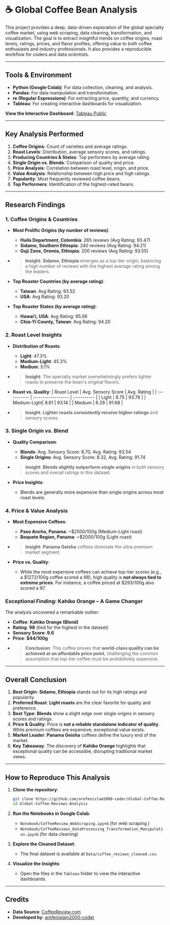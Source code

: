 # ☕ Global Coffee Bean Analysis

This project provides a deep, data-driven exploration of the global specialty coffee market, using web scraping, data cleaning, transformation, and visualization. The goal is to extract insightful trends on coffee origins, roast levels, ratings, prices, and flavor profiles, offering value to both coffee enthusiasts and industry professionals. It also provides a reproducible workflow for coders and data scientists.

---

## Tools & Environment

- **Python (Google Colab)**: For data collection, cleaning, and analysis.
- **Pandas**: For data manipulation and transformation.
- **re (Regular Expressions)**: For extracting price, quantity, and currency.
- **Tableau**: For creating interactive dashboards for visualization.

**View the Interactive Dashboard:** [Tableau Public](https://public.tableau.com/app/profile/arefen.islam/viz/Global_Coffee_Beans_Analysis/Overview)

---

## Key Analysis Performed

1.  **Coffee Origins**: Count of varieties and average ratings.
2.  **Roast Levels**: Distribution, average sensory scores, and ratings.
3.  **Producing Countries & States**: Top performers by average rating.
4.  **Single Origin vs. Blends**: Comparison of quality and price.
5.  **Price Analysis**: Correlation between roast level, origin, and price.
6.  **Value Analysis**: Relationship between high price and high ratings.
7.  **Popularity**: Most frequently reviewed coffee beans.
8.  **Top Performers**: Identification of the highest-rated beans.

---

## Research Findings

### 1. Coffee Origins & Countries

-   **Most Prolific Origins (by number of reviews)**:
    -   **Huila Department, Colombia**: 265 reviews (Avg Rating: 93.47)
    -   **Sidamo, Southern Ethiopia**: 240 reviews (Avg Rating: 94.21)
    -   **Guji Zone, Oromia, Ethiopia**: 200 reviews (Avg Rating: 93.55)
-   > **Insight**: **Sidamo, Ethiopia** emerges as a top-tier origin, balancing a high number of reviews with the highest average rating among the leaders.

-   **Top Roaster Countries (by average rating)**:
    -   **Taiwan**: Avg Rating: 93.52
    -   **USA**: Avg Rating: 93.20

-   **Top Roaster States (by average rating)**:
    -   **Hawai’i, USA**: Avg Rating: 95.06
    -   **Chia-Yi County, Taiwan**: Avg Rating: 94.20

### 2. Roast Level Insights

-   **Distribution of Roasts**:
    -   **Light**: 47.3%
    -   **Medium-Light**: 45.3%
    -   **Medium**: 5.1%
-   > **Insight**: The specialty market overwhelmingly prefers lighter roasts to preserve the bean's original flavors.

-   **Roast vs. Quality**:
    | Roast Level | Avg. Sensory Score | Avg. Rating |
    | :---------- | :----------------- | :---------- |
    | Light | 8.75 | 93.76 |
    | Medium-Light| 8.61 | 93.14 |
    | Medium | 8.29 | 91.68 |
-   > **Insight**: **Lighter roasts consistently receive higher ratings** and sensory scores.

### 3. Single Origin vs. Blend

-   **Quality Comparison**:
    -   **Blends**: Avg. Sensory Score: 8.70, Avg. Rating: 93.54
    -   **Single Origins**: Avg. Sensory Score: 8.32, Avg. Rating: 91.74
-   > **Insight**: **Blends slightly outperform single origins** in both sensory scores and overall ratings in this dataset.

-   **Price Insights**:
    -   Blends are generally more expensive than single origins across most roast levels.

### 4. Price & Value Analysis

-   **Most Expensive Coffees**:
    -   **Paso Ancho, Panama**: ~$2500/100g (Medium-Light roast)
    -   **Boquete Region, Panama**: ~$2000/100g (Light roast)
-   > **Insight**: **Panama Geisha** coffees dominate the ultra-premium market segment.

-   **Price vs. Quality**:
    -   While the most expensive coffees can achieve top-tier scores (e.g., a $1272/100g coffee scored a 98), high quality is **not always tied to extreme prices**. For instance, a coffee priced at $293/100g also scored a 97.

### Exceptional Finding: Kahiko Orange – A Game Changer

The analysis uncovered a remarkable outlier:

-   **Coffee**: **Kahiko Orange (Blend)**
-   **Rating**: **98** (tied for the highest in the dataset)
-   **Sensory Score**: **9.6**
-   **Price**: **$44/100g**
-   > **Conclusion**: This coffee proves that **world-class quality can be achieved at an affordable price point**, challenging the common assumption that top-tier coffee must be prohibitively expensive.

---

## Overall Conclusion

1.  **Best Origin**: **Sidamo, Ethiopia** stands out for its high ratings and popularity.
2.  **Preferred Roast**: **Light roasts** are the clear favorite for quality and preference.
3.  **Best Type**: **Blends** show a slight edge over single origins in sensory scores and ratings.
4.  **Price & Quality**: Price is **not a reliable standalone indicator of quality**. While premium coffees are expensive, exceptional value exists.
5.  **Market Leader**: **Panama Geisha** coffees define the luxury end of the market.
6.  **Key Takeaway**: The discovery of **Kahiko Orange** highlights that exceptional quality can be accessible, disrupting traditional market views.

---

## How to Reproduce This Analysis

1.  **Clone the repository**:
    ```bash
    git clone https://github.com/arefenislam2000-coder/Global-Coffee-Reviews-Analysis.git
    cd Global-Coffee-Reviews-Analysis
    ```

2.  **Run the Notebooks in Google Colab**:
    -   `Notebook/CoffeeReview_WebScraping.ipynb` (for web scraping )
    -   `Notebook/CoffeeReviews_DataProcessing_Transformation_Manipulation.ipynb` (for data cleaning)

3.  **Explore the Cleaned Dataset**:
    -   The final dataset is available at `Data/coffee_reviews_cleaned.csv`.

4.  **Visualize the Insights**:
    -   Open the files in the `Tableau` folder to view the interactive dashboards.

---

## Credits

-   **Data Source**: [CoffeeReview.com](https://www.coffeereview.com/ )
-   **Developed by**: [arefenislam2000-coder](https://github.com/arefenislam2000-coder )
